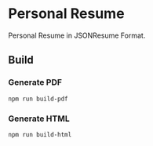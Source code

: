 # Personal Resume

Personal Resume in JSONResume Format.

## Build

### Generate PDF

```shell
npm run build-pdf
```

### Generate HTML

```shell
npm run build-html
```
